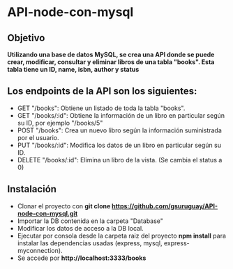 # API-node-con-mysql

## Objetivo

**Utilizando una base de datos MySQL, se crea una API donde se puede crear, modificar, consultar y eliminar libros de una tabla "books". Esta tabla tiene un ID, name, isbn, author y status**

## Los endpoints de la API son los siguientes:

* GET "/books": Obtiene un listado de toda la tabla "books".
* GET "/books/:id": Obtiene la información de un libro en particular según su ID, por ejemplo "/books/5"
* POST "/books": Crea un nuevo libro según la información suministrada por el usuario.
* PUT "/books/:id": Modifica los datos de un libro en particular según su ID.
* DELETE "/books/:id": Elimina un libro de la vista. (Se cambia el status a 0)


## Instalación
* Clonar el proyecto con **git clone https://github.com/gsuruguay/API-node-con-mysql.git**
* Importar la DB contenida en la carpeta "Database"
* Modificar los datos de acceso a la DB local.
* Ejecutar por consola desde la carpeta raiz del proyecto **npm install** para instalar las dependencias usadas (express, mysql, express-myconnection).
* Se accede por **http://localhost:3333/books**


